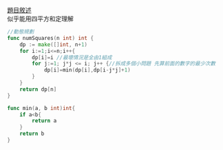 [題目敘述](https://leetcode.cn/problems/perfect-squares/description/)   
似乎能用四平方和定理解
```go
//動態規劃
func numSquares(n int) int {
    dp := make([]int, n+1)
    for i:=1;i<=n;i++{
        dp[i]=i //最壞情況是全由1組成
        for j:=1; j*j <= i; j++ {//拆成多個小問題 先算前面的數字的最少次數
            dp[i]=min(dp[i],dp[i-j*j]+1)  
        }
    }
    return dp[n]
}

func min(a, b int)int{
    if a<b{
        return a
    }
    return b
}
